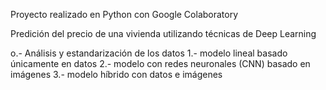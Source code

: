 Proyecto realizado en Python con Google Colaboratory

Predición del precio de una vivienda utilizando técnicas de Deep Learning

o.- Análisis y estandarización de los datos
1.- modelo lineal basado únicamente en datos
2.- modelo con redes neuronales (CNN) basado en imágenes
3.- modelo híbrido con datos e imágenes
